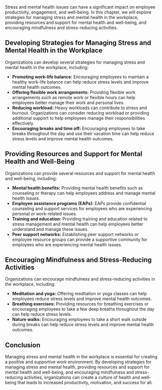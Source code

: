 
Stress and mental health issues can have a significant impact on employee productivity, engagement, and well-being. In this chapter, we will explore strategies for managing stress and mental health in the workplace, providing resources and support for mental health and well-being, and encouraging mindfulness and stress-reducing activities.

Developing Strategies for Managing Stress and Mental Health in the Workplace
----------------------------------------------------------------------------

Organizations can develop several strategies for managing stress and mental health in the workplace, including:

* **Promoting work-life balance:** Encouraging employees to maintain a healthy work-life balance can help reduce stress levels and improve mental health outcomes.
* **Offering flexible work arrangements:** Providing flexible work arrangements such as remote work or flexible hours can help employees better manage their work and personal lives.
* **Reducing workload:** Heavy workloads can contribute to stress and burnout. Organizations can consider reducing workload or providing additional support to help employees manage their responsibilities effectively.
* **Encouraging breaks and time off:** Encouraging employees to take breaks throughout the day and use their vacation time can help reduce stress levels and improve mental health outcomes.

Providing Resources and Support for Mental Health and Well-Being
----------------------------------------------------------------

Organizations can provide several resources and support for mental health and well-being, including:

* **Mental health benefits:** Providing mental health benefits such as counseling or therapy can help employees address and manage mental health issues.
* **Employee assistance programs (EAPs):** EAPs provide confidential counseling and support services for employees who are experiencing personal or work-related issues.
* **Training and education:** Providing training and education related to stress management and mental health can help employees better understand and manage these issues.
* **Peer support networks:** Establishing peer support networks or employee resource groups can provide a supportive community for employees who are experiencing mental health issues.

Encouraging Mindfulness and Stress-Reducing Activities
------------------------------------------------------

Organizations can encourage mindfulness and stress-reducing activities in the workplace, including:

* **Meditation and yoga:** Offering meditation or yoga classes can help employees reduce stress levels and improve mental health outcomes.
* **Breathing exercises:** Providing resources for breathing exercises or encouraging employees to take a few deep breaths throughout the day can help reduce stress levels.
* **Nature walks:** Encouraging employees to take a short walk outside during breaks can help reduce stress levels and improve mental health outcomes.

Conclusion
----------

Managing stress and mental health in the workplace is essential for creating a positive and supportive work environment. By developing strategies for managing stress and mental health, providing resources and support for mental health and well-being, and encouraging mindfulness and stress-reducing activities, organizations can create a culture of health and well-being that leads to increased productivity, motivation, and success for all.
